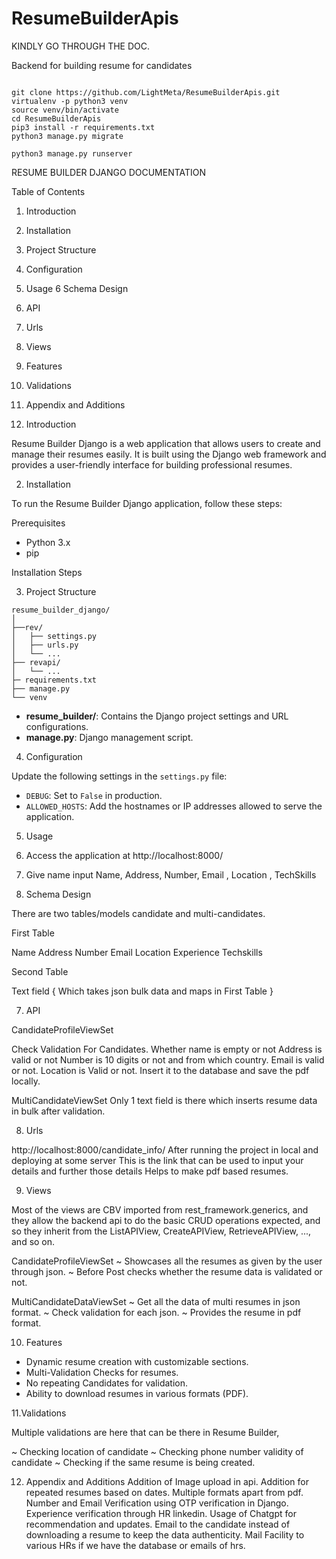 # ResumeBuilderApis

KINDLY GO THROUGH THE DOC.

Backend for building resume for candidates
```shellscript

git clone https://github.com/LightMeta/ResumeBuilderApis.git
virtualenv -p python3 venv
source venv/bin/activate
cd ResumeBuilderApis
pip3 install -r requirements.txt
python3 manage.py migrate

python3 manage.py runserver

```

RESUME BUILDER DJANGO DOCUMENTATION

Table of Contents

1. Introduction
2. Installation
3. Project Structure
4. Configuration
5. Usage
6 Schema Design
7. API
8. Urls
9. Views
10. Features
11. Validations
12. Appendix and Additions


 1. Introduction

Resume Builder Django is a web application that allows users to create and manage their resumes easily. It is built using the Django web framework and provides a user-friendly interface for building professional resumes.

 2. Installation

To run the Resume Builder Django application, follow these steps:

Prerequisites

- Python 3.x
- pip

Installation Steps



3. Project Structure

```
resume_builder_django/
│
├──rev/
│   ├── settings.py
│   ├── urls.py
│   └── ...
├── revapi/
│   └── ...
├─ requirements.txt
├── manage.py
└── venv
```

- **resume_builder/**: Contains the Django project settings and URL configurations.
- **manage.py**: Django management script.

4. Configuration

Update the following settings in the `settings.py` file:

- `DEBUG`: Set to `False` in production.
- `ALLOWED_HOSTS`: Add the hostnames or IP addresses allowed to serve the application.

5. Usage

1. Access the application at http://localhost:8000/
2. Give name input Name, Address, Number, Email , Location , TechSkills

6. Schema Design





There are two tables/models candidate and multi-candidates.

First Table

Name
Address
Number
Email
Location
Experience
Techskills

Second Table 

Text field { Which takes json bulk data and maps in  First Table }

7. API

CandidateProfileViewSet

Check Validation For Candidates.
Whether name is empty or not
Address is valid or not
Number is 10 digits or not and from which country.
Email is valid or not.
Location is Valid or not.
Insert it to the database and save the pdf locally.





MultiCandidateViewSet
Only 1 text field is there which inserts resume data in bulk after  validation.


8. Urls

http://localhost:8000/candidate_info/
	After running the project in local and deploying at some server 
	This is the link that can be used to input your details and further those details 
	Helps to make pdf based resumes.

9. Views

Most of the views are CBV imported from rest_framework.generics, and they allow the backend api to do the basic CRUD operations expected, and so they inherit from the ListAPIView, CreateAPIView, RetrieveAPIView, ..., and so on.

CandidateProfileViewSet
~ Showcases all the resumes as given by the user through json.
~ Before Post checks whether the resume data is validated or not.


MultiCandidateDataViewSet
~ Get all the data of multi resumes in json format.
~ Check validation for each json.
~ Provides the resume in pdf format.




10. Features

- Dynamic resume creation with customizable sections.
- Multi-Validation Checks for resumes.
- No repeating Candidates for validation.
- Ability to download resumes in various formats (PDF).

11.Validations

Multiple validations are here that can be there in Resume Builder,

~ Checking location of candidate
~ Checking phone number validity of candidate
~ Checking if the same resume is being created.




12. Appendix and Additions
Addition of Image upload in api.
Addition for repeated resumes based on dates.
Multiple formats apart from pdf.
Number and Email Verification using OTP verification in Django.
Experience verification through HR linkedin.
Usage of Chatgpt for recommendation and updates.
Email to the candidate instead of downloading a resume to keep the data authenticity.
Mail Facility to various HRs if we have the database or emails of hrs.

